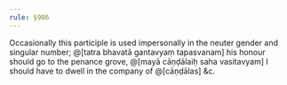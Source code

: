 ```yaml
---
rule: §906
---
```


Occasionally this participle is used impersonally in the neuter gender and singular number; @[tatra bhavatā gantavyaṃ tapasvanam] his honour should go to the penance grove, @[mayā cāṇḍālaiḥ saha vasitavyam] I should have to dwell in the company of @[cāṇḍālas] &c.